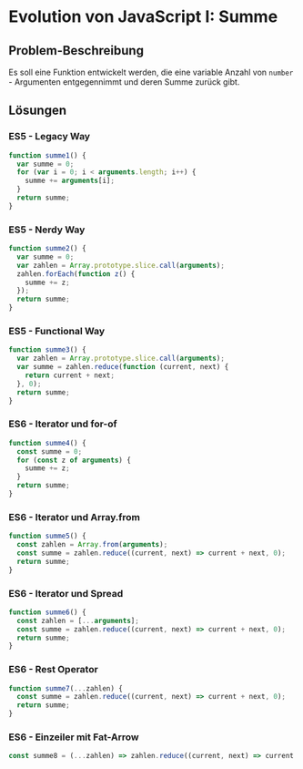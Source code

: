 
# Evolution von JavaScript I: Summe

## Problem-Beschreibung

Es soll eine Funktion entwickelt werden, die eine variable Anzahl von `number` - Argumenten entgegennimmt und deren Summe zurück gibt.

## Lösungen

### ES5 - Legacy Way

```js
function summe1() {
  var summe = 0;
  for (var i = 0; i < arguments.length; i++) {
    summe += arguments[i];
  }
  return summe;
}
```

### ES5 - Nerdy Way

```js
function summe2() {
  var summe = 0;
  var zahlen = Array.prototype.slice.call(arguments);
  zahlen.forEach(function z() {
    summe += z;
  });
  return summe;
}
```

### ES5 - Functional Way

```js
function summe3() {
  var zahlen = Array.prototype.slice.call(arguments);
  var summe = zahlen.reduce(function (current, next) {
    return current + next;
  }, 0);
  return summe;
}
```

### ES6 - Iterator und for-of

```js
function summe4() {
  const summe = 0;
  for (const z of arguments) {
    summe += z;
  }
  return summe;
}
```

### ES6 - Iterator und Array.from

```js
function summe5() {
  const zahlen = Array.from(arguments);
  const summe = zahlen.reduce((current, next) => current + next, 0);
  return summe;
}
```

### ES6 - Iterator und Spread

```js
function summe6() {
  const zahlen = [...arguments];
  const summe = zahlen.reduce((current, next) => current + next, 0);
  return summe;
}
```

### ES6 - Rest Operator

```js
function summe7(...zahlen) {
  const summe = zahlen.reduce((current, next) => current + next, 0);
  return summe;
}
```

### ES6 - Einzeiler mit Fat-Arrow

```js
const summe8 = (...zahlen) => zahlen.reduce((current, next) => current + next, 0);
```
